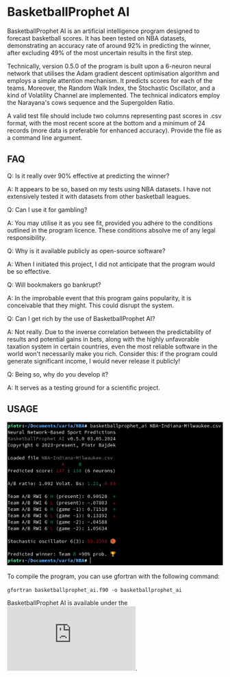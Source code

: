 # BasketballProphet AI

BasketballProphet AI is an artificial intelligence program designed to forecast basketball scores. It has been tested on NBA datasets, demonstrating an accuracy rate of around 92% in predicting the winner, after excluding 49% of the most uncertain results in the first step.

Technically, version 0.5.0 of the program is built upon a 6-neuron neural network that utilises the Adam gradient descent optimisation algorithm and employs a simple attention mechanism. It predicts scores for each of the teams. Moreover, the Random Walk Index, the Stochastic Oscillator, and a kind of Volatility Channel are implemented. The technical indicators employ the Narayana's cows sequence and the Supergolden Ratio.

A valid test file should include two columns representing past scores in .csv format, with the most recent score at the bottom and a minimum of 24 records (more data is preferable for enhanced accuracy). Provide the file as a command line argument.

## FAQ

Q: Is it really over 90% effective at predicting the winner?

A: It appears to be so, based on my tests using NBA datasets. I have not extensively tested it with datasets from other basketball leagues.

Q: Can I use it for gambling?

A: You may utilise it as you see fit, provided you adhere to the conditions outlined in the program licence. These conditions absolve me of any legal responsibility.

Q: Why is it available publicly as open-source software?

A: When I initiated this project, I did not anticipate that the program would be so effective.

Q: Will bookmakers go bankrupt?

A: In the improbable event that this program gains popularity, it is conceivable that they might. This could disrupt the system.

Q: Can I get rich by the use of BasketballProphet AI?

A: Not really. Due to the inverse correlation between the predictability of results and potential gains in bets, along with the highly unfavorable taxation system in certain countries, even the most reliable software in the world won't necessarily make you rich. Consider this: if the program could generate significant income, I would never release it publicly!

Q: Being so, why do you develop it?

A: It serves as a testing ground for a scientific project.

## USAGE

![example-1](https://github.com/piotrbajdek/BasketballProphet_AI/blob/main/docs/images/example-1.png?raw=true)

To compile the program, you can use gfortran with the following command:

`gfortran basketballprophet_ai.f90 -o basketballprophet_ai`

BasketballProphet AI is available under the ![BSD 3-Clause No Military License](https://github.com/piotrbajdek/BasketballProphet_AI/blob/main/LICENSE.md).
